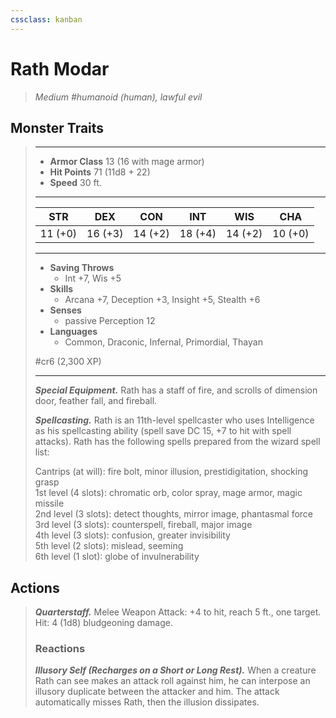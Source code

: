 ```yaml
---
cssclass: kanban
---
```


# Rath Modar
>*Medium #humanoid (human), lawful evil*
## Monster Traits
>___
>- **Armor Class** 13 (16 with mage armor)
>- **Hit Points** 71 (11d8 + 22)
>- **Speed** 30 ft.
>___
>|STR|DEX|CON|INT|WIS|CHA|
>|:---:|:---:|:---:|:---:|:---:|:---:|
>|11 (+0)|16 (+3)|14 (+2)|18 (+4)|14 (+2)|10 (+0)|
>___
>- **Saving Throws**
>	 - Int +7, Wis +5
>- **Skills**
>	 - Arcana +7, Deception +3, Insight +5, Stealth +6
>- **Senses**
>	 - passive Perception 12
>- **Languages**
>	 - Common, Draconic, Infernal, Primordial, Thayan
>
> #cr6 (2,300 XP)
>___
>***Special Equipment.*** Rath has a staff of fire, and scrolls of dimension door, feather fall, and fireball.  
>
>***Spellcasting.*** Rath is an 11th-level spellcaster who uses Intelligence as his spellcasting ability (spell save DC 15, +7 to hit with spell attacks). Rath has the following spells prepared from the wizard spell list:  
>
>Cantrips (at will): fire bolt, minor illusion, prestidigitation, shocking grasp  
>1st level (4 slots): chromatic orb, color spray, mage armor, magic missile  
>2nd level (3 slots): detect thoughts, mirror image, phantasmal force  
>3rd level (3 slots): counterspell, fireball, major image  
>4th level (3 slots): confusion, greater invisibility  
>5th level (2 slots): mislead, seeming  
>6th level (1 slot): globe of invulnerability  
>
## Actions
>***Quarterstaff.*** Melee Weapon Attack: +4 to hit, reach 5 ft., one target. Hit: 4 (1d8) bludgeoning damage.  
>
>### Reactions
>***Illusory Self (Recharges on a Short or Long Rest).*** When a creature Rath can see makes an attack roll against him, he can interpose an illusory duplicate between the attacker and him. The attack automatically misses Rath, then the illusion dissipates.
